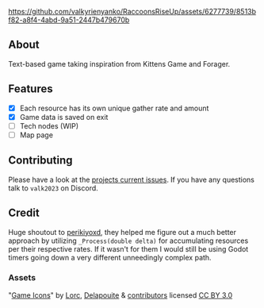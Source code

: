 https://github.com/valkyrienyanko/RaccoonsRiseUp/assets/6277739/8513bf82-a8f4-4abd-9a51-2447b479670b

## About
Text-based game taking inspiration from Kittens Game and Forager.

## Features
- [x] Each resource has its own unique gather rate and amount
- [x] Game data is saved on exit
- [ ] Tech nodes (WIP)
- [ ] Map page

## Contributing
Please have a look at the [projects current issues](https://github.com/valkyrienyanko/RaccoonsRiseUp/issues). If you have any questions talk to `valk2023` on Discord.

## Credit
Huge shoutout to [perikiyoxd](https://github.com/perikiyoxd), they helped me figure out a much better approach by utilizing `_Process(double delta)` for accumulating resources per their respective rates. If it wasn't for them I would still be using Godot timers going down a very different unneedingly complex path.

### Assets
"[Game Icons](https://game-icons.net/)" by [Lorc](https://lorcblog.blogspot.com/), [Delapouite](https://delapouite.com/) & [contributors](https://game-icons.net/about.html#authors) licensed [CC BY 3.0](https://creativecommons.org/licenses/by/3.0/)

